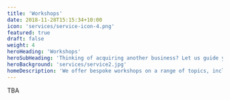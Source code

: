 ```yaml
---
title: 'Workshops'
date: 2018-11-28T15:15:34+10:00
icon: 'services/service-icon-4.png'
featured: true
draft: false
weight: 4
heroHeading: 'Workshops'
heroSubHeading: 'Thinking of acquiring another business? Let us guide you through the process.'
heroBackground: 'services/service2.jpg'
homeDescription: 'We offer bespoke workshops on a range of topics, including data product development, MLOps, AI/ML literacy, and more.'
---
```


TBA